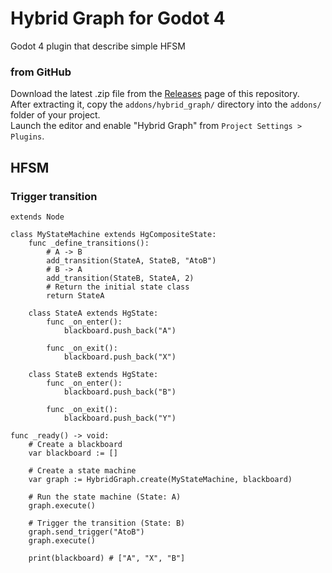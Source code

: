 # Hybrid Graph for Godot 4
Godot 4 plugin that describe simple HFSM

### from GitHub
Download the latest .zip file from the [Releases](https://github.com/minami110/godot-hybrid-graph/releases) page of this repository.<br>
After extracting it, copy the `addons/hybrid_graph/` directory into the `addons/` folder of your project.<br>
Launch the editor and enable "Hybrid Graph" from `Project Settings > Plugins`.

## HFSM

### Trigger transition
```gdscript
extends Node

class MyStateMachine extends HgCompositeState:
	func _define_transitions():
		# A -> B
		add_transition(StateA, StateB, "AtoB")
		# B -> A
		add_transition(StateB, StateA, 2)
		# Return the initial state class
		return StateA

	class StateA extends HgState:
		func _on_enter():
			blackboard.push_back("A")

		func _on_exit():
			blackboard.push_back("X")

	class StateB extends HgState:
		func _on_enter():
			blackboard.push_back("B")

		func _on_exit():
			blackboard.push_back("Y")

func _ready() -> void:
	# Create a blackboard
	var blackboard := []

	# Create a state machine
	var graph := HybridGraph.create(MyStateMachine, blackboard)

	# Run the state machine (State: A)
	graph.execute()

	# Trigger the transition (State: B)
	graph.send_trigger("AtoB")
	graph.execute()

	print(blackboard) # ["A", "X", "B"]
```
